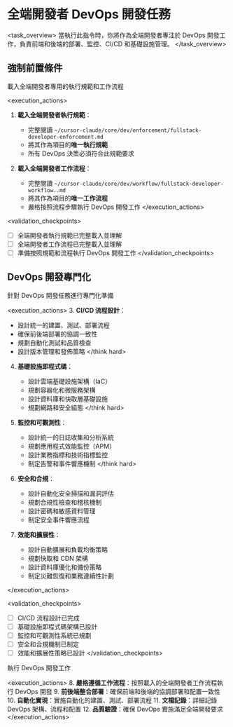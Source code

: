 # 全端開發者 DevOps 開發任務

<task_overview>
當執行此指令時，你將作為全端開發者專注於 DevOps 開發工作，負責前端和後端的部署、監控、CI/CD 和基礎設施管理。
</task_overview>

## 強制前置條件

<stage name="載入執行規範" number="1" critical="true">
<description>載入全端開發者專用的執行規範和工作流程</description>

<execution_actions>
1. **載入全端開發者執行規範**：
   - 完整閱讀 `~/cursor-claude/core/dev/enforcement/fullstack-developer-enforcement.md`
   - 將其作為項目的**唯一執行規範**
   - 所有 DevOps 決策必須符合此規範要求

2. **載入全端開發者工作流程**：
   - 完整閱讀 `~/cursor-claude/core/dev/workflow/fullstack-developer-workflow..md`
   - 將其作為項目的**唯一工作流程**
   - 嚴格按照流程步驟執行 DevOps 開發工作
</execution_actions>

<validation_checkpoints>
- [ ] 全端開發者執行規範已完整載入並理解
- [ ] 全端開發者工作流程已完整載入並理解
- [ ] 準備按照規範和流程執行 DevOps 開發工作
</validation_checkpoints>
</stage>

## DevOps 開發專門化

<stage name="DevOps 專門化準備" number="2" critical="true">
<description>針對 DevOps 開發任務進行專門化準備</description>

<execution_actions>
3. **CI/CD 流程設計**：
   <think hard>
   - 設計統一的建置、測試、部署流程
   - 確保前後端部署的協調一致性
   - 規劃自動化測試和品質檢查
   - 設計版本管理和發佈策略
   </think hard>

4. **基礎設施即程式碼**：
   <think hard>
   - 設計雲端基礎設施架構（IaC）
   - 規劃容器化和微服務架構
   - 設計資料庫和快取層基礎設施
   - 規劃網路和安全組態
   </think hard>

5. **監控和可觀測性**：
   <think hard>
   - 設計統一的日誌收集和分析系統
   - 規劃應用程式效能監控（APM）
   - 設計業務指標和技術指標監控
   - 制定告警和事件響應機制
   </think hard>

6. **安全和合規**：
   <think>
   - 設計自動化安全掃描和漏洞評估
   - 規劃合規性檢查和稽核機制
   - 設計密碼和敏感資料管理
   - 制定安全事件響應流程
   </think>

7. **效能和擴展性**：
   <think>
   - 設計自動擴展和負載均衡策略
   - 規劃快取和 CDN 架構
   - 設計資料庫優化和備份策略
   - 制定災難恢復和業務連續性計劃
   </think>
</execution_actions>

<validation_checkpoints>
- [ ] CI/CD 流程設計已完成
- [ ] 基礎設施即程式碼架構已設計
- [ ] 監控和可觀測性系統已規劃
- [ ] 安全和合規機制已制定
- [ ] 效能和擴展性策略已設計
</validation_checkpoints>
</stage>

<stage name="DevOps 實施執行" number="3" critical="true">
<description>執行 DevOps 開發工作</description>

<execution_actions>
8. **嚴格遵循工作流程**：按照載入的全端開發者工作流程執行 DevOps 開發
9. **前後端整合部署**：確保前端和後端的協調部署和配置一致性
10. **自動化實現**：實施自動化的建置、測試、部署流程
11. **文檔記錄**：詳細記錄 DevOps 架構、流程和配置
12. **品質驗證**：確保 DevOps 實施滿足全端開發要求
</execution_actions>
</stage>